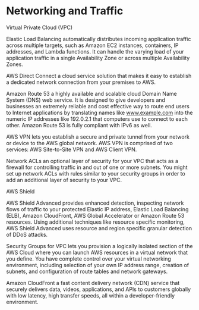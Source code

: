 # Networking and Traffic

Virtual Private Cloud (VPC)

Elastic Load Balancing
automatically distributes incoming application traffic across multiple targets, such as Amazon EC2 instances, containers, IP addresses, and Lambda functions. It can handle the varying load of your application traffic in a single Availability Zone or across multiple Availability Zones. 

AWS Direct Connect
a cloud service solution that makes it easy to establish a dedicated network connection from your premises to AWS. 

Amazon Route 53
a highly available and scalable cloud Domain Name System (DNS) web service. It is designed to give developers and businesses an extremely reliable and cost effective way to route end users to Internet applications by translating names like www.example.com into the numeric IP addresses like 192.0.2.1 that computers use to connect to each other. Amazon Route 53 is fully compliant with IPv6 as well.

AWS VPN
lets you establish a secure and private tunnel from your network or device to the AWS global network. AWS VPN is comprised of two services: AWS Site-to-Site VPN and AWS Client VPN.

Network ACLs
an optional layer of security for your VPC that acts as a firewall for controlling traffic in and out of one or more subnets. You might set up network ACLs with rules similar to your security groups in order to add an additional layer of security to your VPC.

AWS Shield

AWS Shield Advanced
provides enhanced detection, inspecting network flows of traffic to your protected Elastic IP address, Elastic Load Balancing (ELB), Amazon CloudFront, AWS Global Accelerator or Amazon Route 53 resources. Using additional techniques like resource specific monitoring, AWS Shield Advanced uses resource and region specific granular detection of DDoS attacks.

Security Groups for VPC
lets you provision a logically isolated section of the AWS Cloud where you can launch AWS resources in a virtual network that you define. You have complete control over your virtual networking environment, including selection of your own IP address range, creation of subnets, and configuration of route tables and network gateways. 

Amazon CloudFront
a fast content delivery network (CDN) service that securely delivers data, videos, applications, and APIs to customers globally with low latency, high transfer speeds, all within a developer-friendly environment.


